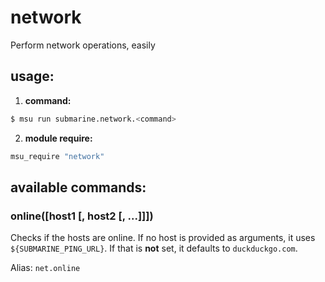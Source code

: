 
# network

Perform network operations, easily


## usage:

1. **command:**

  ```bash
  $ msu run submarine.network.<command>
  ```

2. **module require:**

  ```bash
  msu_require "network"
  ```


## available commands:

### online([host1 [, host2 [, ...]]])

Checks if the hosts are online. If no host is provided as arguments, it uses `${SUBMARINE_PING_URL}`. If that is **not** set, it defaults to `duckduckgo.com`.

Alias: `net.online`
